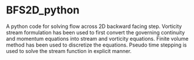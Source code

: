 # BFS2D_python
A python code for solving flow across 2D backward facing step.
Vorticity stream formulation has been used to first convert the governing continuity and momentum equations into stream and vorticity equations. 
Finite volume method has been used to discretize the equations.
Pseudo time stepping is used to solve the stream function in explicit manner.

